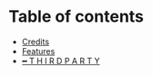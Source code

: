# Table of contents

* [Credits](README.md)
* [Features](Features.md)
* [━ T H I R D P A R T Y](ThirdParty.md)
